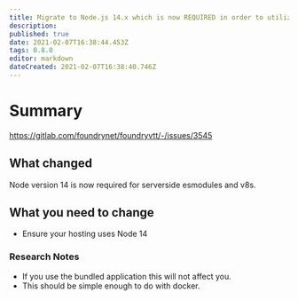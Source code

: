 ```yaml
---
title: Migrate to Node.js 14.x which is now REQUIRED in order to utilize server-side ESModules and V8s.
description: 
published: true
date: 2021-02-07T16:38:44.453Z
tags: 0.8.0
editor: markdown
dateCreated: 2021-02-07T16:38:40.746Z
---
```


# Summary
https://gitlab.com/foundrynet/foundryvtt/-/issues/3545

## What changed

Node version 14 is now required for serverside esmodules and v8s.

## What you need to change

* Ensure your hosting uses Node 14

### Research Notes

* If you use the bundled application this will not affect you.
* This should be simple enough to do with docker.